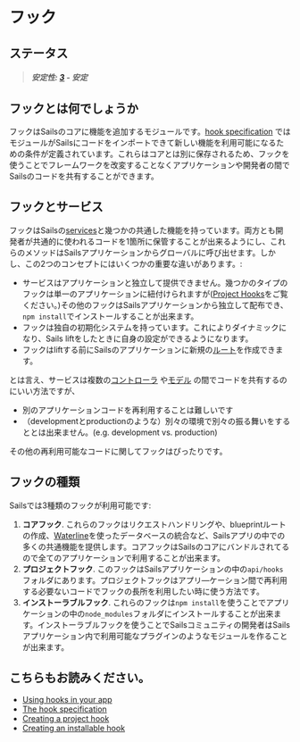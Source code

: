 # フック

## ステータス

> ##### 安定性: [3](http://nodejs.org/api/documentation.html#documentation_stability_index) - 安定

## フックとは何でしょうか

フックはSailsのコアに機能を追加するモジュールです。[hook specification](http://sailsjs.org/documentation/concepts/extending-sails/hooks/hook-specification) ではモジュールがSailsにコードをインポートできて新しい機能を利用可能になるための条件が定義されています。これらはコアとは別に保存されるため、フックを使うことでフレームワークを改変することなくアプリケーションや開発者の間でSailsのコードを共有することができます。

## フックとサービス

フックはSailsの[services](http://sailsjs.org/documentation/concepts/Services)と幾つかの共通した機能を持っています。両方とも開発者が共通的に使われるコードを1箇所に保管することが出来るようにし、これらのメソッドはSailsアプリケーションからグローバルに呼び出せます。しかし、この2つのコンセプトにはいくつかの重要な違いがあります。:

* サービスはアプリケーションと独立して提供できません。幾つかのタイプのフックは単一のアプリケーションに紐付けられますが([Project Hooks](http://sailsjs.org/documentation/concepts/extending-sails/Hooks/projecthooks.html)をご覧ください。)その他のフックはSailsアプリケーションから独立して配布でき、`npm install`でインストールすることが出来ます。
* フックは独自の初期化システムを持っています。これによりダイナミックになり、Sails liftをしたときに自身の設定ができるようになります。
* フックはliftする前にSailsのアプリケーションに新規の[ルート](http://sailsjs.org/documentation/concepts/Routes)を作成できます。

とは言え、サービスは複数の[コントローラ](http://sailsjs.org/documentation/concepts/Controllers) や[モデル](http://sailsjs.org/documentation/concepts/models-and-orm/models) の間でコードを共有するのにいい方法ですが、
* 別のアプリケーションコードを再利用することは難しいです
* （developmentとproductionのような）別々の環境で別々の振る舞いをするととは出来ません。(e.g. development vs. production)

その他の再利用可能なコードに関してフックはぴったりです。

## フックの種類

Sailsでは3種類のフックが利用可能です:

1. **コアフック**.  これらのフックはリクエストハンドリングや、blueprintルートの作成、[Waterline](http://sailsjs.org/documentation/concepts/models-and-orm)を使ったデータベースの統合など、Sailsアプリの中での多くの共通機能を提供します。コアフックはSailsのコアにバンドルされてるので全てのアプリケーションで利用することが出来ます。
2. **プロジェクトフック**.  このフックはSailsアプリケーションの中の`api/hooks`フォルダにあります。プロジェクトフックはアプリ―ケーション間で再利用する必要ないコードでフックの長所を利用したい時に使う方法です。  
3. **インストーラブルフック**.  これらのフックは`npm install`を使うことでアプリケーションの中の`node_modules`フォルダにインストールすることが出来ます。インストーラブルフックを使うことでSailsコミュニティの開発者はSailsアプリケーション内で利用可能なプラグインのようなモジュールを作ることが出来ます。

## こちらもお読みください。

* [Using hooks in your app](http://sailsjs.org/documentation/concepts/extending-sails/Hooks/usinghooks.html)
* [The hook specification](http://sailsjs.org/documentation/concepts/extending-sails/hooks/hook-specification)
* [Creating a project hook](http://sailsjs.org/documentation/concepts/extending-sails/Hooks/projecthooks.html)
* [Creating an installable hook](http://sailsjs.org/documentation/concepts/extending-sails/Hooks/installablehooks.html)


<docmeta name="uniqueID" value="Hooks74998">
<docmeta name="displayName" value="Hooks">
<docmeta name="stabilityIndex" value="3">

